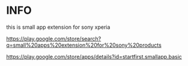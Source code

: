 # INFO #
this is small app extension for sony xperia

https://play.google.com/store/search?q=small%20apps%20extension%20for%20sony%20products

https://play.google.com/store/apps/details?id=startfirst.smallapp.basic
